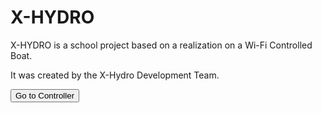 <!DOCTYPE html>
<html lang="en">
<head>
    <meta charset="UTF-8">
    <meta http-equiv="X-UA-Compatible" content="IE=edge">
    <meta name="viewport" content="width=device-width, initial-scale=1.0">
    <title>X-Hydro</title>
    <link rel="stylesheet" href="css/index.css">
    <script src="js/index.js" defer></script>
</head>
<body>
    <div class="header">
        <h1>X-HYDRO</h1>
    </div>
    <div class="description">
        <p class="line">X-HYDRO is a school project based on a realization on a Wi-Fi Controlled Boat.</p>
        <p class="line">It was created by the X-Hydro Development Team.</p>
    </div>       
    <div class="button">
        <button id="startButton">Go to Controller</button>
    </div>
</body>
</html>
